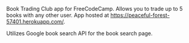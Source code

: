 Book Trading Club app for FreeCodeCamp. Allows you to trade up to 5 books with any other user. App hosted at https://peaceful-forest-57401.herokuapp.com/.

Utilizes Google book search API for the book search page.